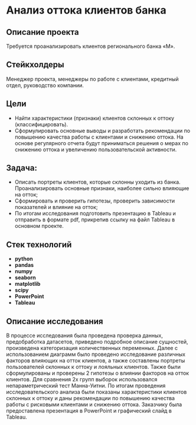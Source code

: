 # Анализ оттока клиентов банка


## Описание проекта

Требуется проанализировать клиентов регионального банка «М».

## Стейкхолдеры
Менеджер проекта, менеджеры по работе с клиентами, кредитный отдел, руководство компании.

## Цели
- Найти характеристики (признаки) клиентов склонных к оттоку (классифицировать). 
- Сформулировать основные выводы и разработать рекомендации по повышению качества работы с клиентами и снижению оттока. На основе регулярного отчета будут приниматься решения о мерах по снижению оттока и увеличению пользовательской активности.

## Задача:
-	Описать портреты клиентов, которые склонны уходить из банка. Проанализировать основные признаки, наиболее сильно влияющие на отток;
-	Сформировать и проверить гипотезы, проверить зависимости показателей и влияние на отток;
-	По итогам исследования подготовить презентацию в Tableau и отправить в формате pdf, прикрепив ссылку на файл Tableau в основном проекте.

## Стек технологий

- **python**
- **pandas**
- **numpy**
- **seaborn**
- **matplotlib**
- **scipy**
- **PowerPoint**
- **Tableau**



## Описание исследования

В процессе исследования была проведена проверка данных, предобработка датасетов, приведено подробное описание сущностей, произведена категоризация количественных переменных. Далее с использованием диаграмм было проведено исследование различных факторов влияющих на отток клиентов, а также составлены портреты пользователей склонных к оттоку и лояльных клиентов.  Также были сформулированы и проверены 2 гипотезы о влиянии факторов на отток клиентов. Для сравнения 2х групп выборок использовался непараметрический тест Манна-Уитни. По итогам проведения исследовательского анализа были показаны характеристики клиентов склонных к оттоку и даны рекомендации по повышению качества работы с рисковыми клиентами и снижению оттока. Заказчику была предоставлена презентация в PowerPoint и графический слайд в Tableau.
